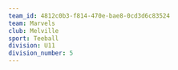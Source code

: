 ```yaml
---
team_id: 4812c0b3-f814-470e-bae8-0cd3d6c83524
team: Marvels
club: Melville
sport: Teeball
division: U11
division_number: 5
---
```

